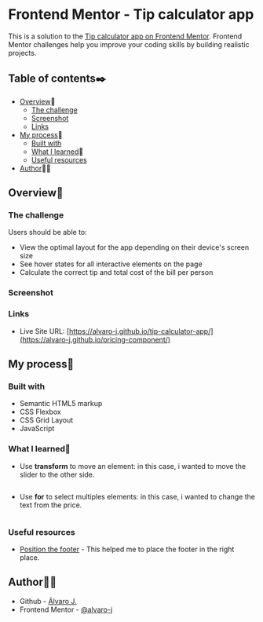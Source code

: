 # Frontend Mentor - Tip calculator app

This is a solution to the [Tip calculator app on Frontend Mentor](https://www.frontendmentor.io/challenges/tip-calculator-app-ugJNGbJUX). Frontend Mentor challenges help you improve your coding skills by building realistic projects. 

## Table of contents✒️

- [Overview](#overview)🎯
  - [The challenge](#the-challenge)
  - [Screenshot](#screenshot)
  - [Links](#links)
- [My process](#my-process)🧩
  - [Built with](#built-with)
  - [What I learned](#what-i-learned)📝
  - [Useful resources](#useful-resources)
- [Author](#author)🙋🏻

## Overview🎯

### The challenge

Users should be able to:

- View the optimal layout for the app depending on their device's screen size
- See hover states for all interactive elements on the page
- Calculate the correct tip and total cost of the bill per person

### Screenshot


### Links

- Live Site URL: [https://alvaro-j.github.io/tip-calculator-app/](https://alvaro-j.github.io/pricing-component/)

## My process🧩

### Built with

- Semantic HTML5 markup
- CSS Flexbox
- CSS Grid Layout
- JavaScript

### What I learned📝

- Use <b>transform</b> to move an element: in this case, i wanted to move the slider to the other side.
```css

```
- Use <b>for</b> to select multiples elements: in this case, i wanted to change the text from the price.
```js

```

### Useful resources

- [Position the footer](https://www.freecodecamp.org/news/how-to-keep-your-footer-where-it-belongs-59c6aa05c59c/) - This helped me to place the footer in the right place.

## Author🙋🏻

- Github - [Álvaro J.](https://www.github.com/alvaro-j/)
- Frontend Mentor - [@alvaro-j](https://www.frontendmentor.io/profile/alvaro-j)
